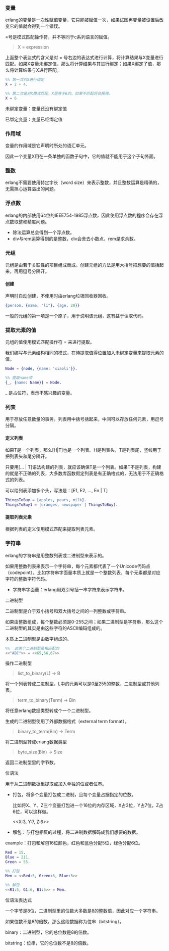 ### 变量

erlang的变量是一次性赋值变量，它只能被赋值一次，如果试图再变量被设置后改变它的值就会得到一个错误。



=号是模式匹配操作符，并不等同于c系列语言的赋值。

> X  = expression

上面整个表达式的含义是对 = 号右边的表达式进行计算，将计算结果与X变量进行匹配。如果X变量未绑定值，那么将计算结果与其进行绑定；如果X绑定了值，那么将计算结果与X进行匹配。

```erlang
%% 第一次对X进行绑定
X = 2 + 4.

%% 第二次是对X模式匹配，X是等于6的。如果不匹配将会报错。
X = 6
```



未绑定变量：变量还没有绑定值

已绑定变量：变量已经绑定值





### 作用域

变量的作用域是它声明时所处的语汇单元。

因此一个变量X用在一条单独的函数子句中，它的值就不能用于这个子句外面。







### 整数

erlang不需要使用特定字长（word size）来表示整数，并且整数运算是精确的，无需担心运算溢出的问题。





### 浮点数

erlang的内部使用64位的IEEE754-1985浮点数，因此使用浮点数的程序会存在浮点数取整和精度问题。

- 除法运算总会得到一个浮点数。
- div与rem运算得到的是整数，div会舍去小数点，rem是求余数。



### 元组

元组是由若干关联性的项目组成而成。创建元组的方法是用大括号把想要的值括起来，再用逗号分隔开。

#### 创建

声明时自动创建，不使用时由erlang垃圾回收器回收。

```erlang
{person, {name, "li"}, {age, 20}}
```

一般的元组的第一项是一个原子，用于说明该元组，这有益于读取代码。



### 提取元素的值

元组的值使用模式匹配操作符 = 来进行提取。

我们编写与元素结构相同的模式，在待提取值得位置加入未绑定变量来提取元素的值。

```erlang
Node = {node, {name: 'xiaoli'}}.

%% 提取name项
{_, {name: Name}} = Node.
```

_ 是占位符，表示不感兴趣的变量。





### 列表

用于存放任意数量的事务。列表用中括号括起来，中间可以存放任何元素，用逗号分隔。



#### 定义列表

如果T是一个列表，那么[H|T]也是一个列表。H是列表头，T是列表尾，竖线用于把列表头和尾分隔开。

只要用[... | T]语法构建的列表，就应该确保T是一个列表。如果T不是列表，构建的就是不正确的列表，大多数库函数假定列表是有正确格式的，无法用于不正确格式的列表。

可以给列表添加多个头，写法是：[E1, E2, ..., En | T]

```erlang
ThingsToBuy = [apples, pears, milk].
ThingsToBuy1 = [oranges, newspaper | ThingsToBuy].
```



#### 提取列表元素

根据列表的定义使用模式匹配来提取列表元素。















### 字符串

erlang的字符串是用整数列表或二进制型来表示的。

如果用整数列表来表示一个字符串，每个元素都代表了一个Unicode代码点（codepoint）。比如字符串字面量本质上就是一个整数列表，每个元素都是对应字符的整数字符代码。



- 字符串字面量：erlang用双引号括一串字符来表示字符串。



































二进制型

二进制型是介于双小括号和双大括号之间的一列整数或字符串。

如果由整数组成，每个整数必须是0-255之间；如果二进制型是字符串，那么这个二进制型的其实是由这些字符的ASCII编码组成的。

本质上二进制型是由数字组成的。

```erlang
%%  这俩个二进制型是相匹配的
<<"ABC">> = <<65,66,67>>
```



操作二进制型

> list_to_binary(L) -> B

将一个列表转成二进制型，L中的元素可以是0至255的整数、二进制型或其他列表。



> term_to_binary(Term) -> Bin

将任意erlang数据类型转成个一个二进制型。

生成的二进制型使用了外部数据格式（external term format）。



> binary_to_term(Bin) -> Term

将二进制型转成erlang数据类型



> byte_size(Bin) -> Size

返回二进制型里的字节数。





位语法

用于从二进制数据里提取或加入单独的位或者位串。

- 打包，将多个变量打包成二进制，且每个变量占据指定的位数。

  比如将X、Y、Z三个变量打包进一个16位的内存区域，X占3位，Y占7位，Z占6位，可以这样做。

  <<X:3, Y:7, Z:6>>

- 解包：与打包相反的过程，将二进制数据解码成我们想要的数据。

example：打包和解包16位颜色，红色和蓝色分配5位，绿色分配6位。

```erlang
Red = 15.
Blue = 211.
Green = 55.

%% 打包
Mem = <<Red:5, Green:6, Blue:5>>

%% 解包
<<R1:5, G1:6, B1:5>> = Mem.
```



位语法表达式









一个字节是8位，二进制型里的位数大多数是8的整数倍，因此对应一个字符串。

如果位数不是8的倍数，那么这段数据称为位串（bitstring）。



binary：二进制型，它的总位数是8的倍数。

bitstring：位串，它的总位数不是8的倍数。

